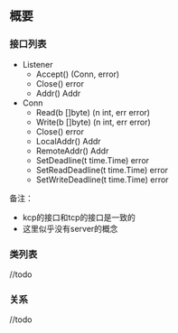 ## 概要

### 接口列表

- Listener
  - Accept() (Conn, error)
  - Close() error
  - Addr() Addr
- Conn
  - Read(b []byte) (n int, err error)
  - Write(b []byte) (n int, err error)
  - Close() error
  - LocalAddr() Addr
  - RemoteAddr() Addr
  - SetDeadline(t time.Time) error
  - SetReadDeadline(t time.Time) error
  - SetWriteDeadline(t time.Time) error

备注：

- kcp的接口和tcp的接口是一致的
- 这里似乎没有server的概念

### 类列表

//todo

### 关系

//todo
